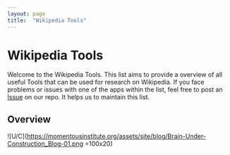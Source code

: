```yaml
---
layout: page
title:  "Wikipedia Tools"
---
```


# Wikipedia Tools

Welcome to the Wikipedia Tools. 
This list aims to provide a overview of all useful Tools that can be used for research on Wikipedia. If you face problems or issues with
one of the apps within the list, feel free to post an [Issue](https://github.com/Leibniz-HBI/Social-Media-Observatory/issues) on our repo. 
It helps us to maintain this list. 

## Overview

![U/C](https://momentousinstitute.org/assets/site/blog/Brain-Under-Construction_Blog-01.png =100x20)
